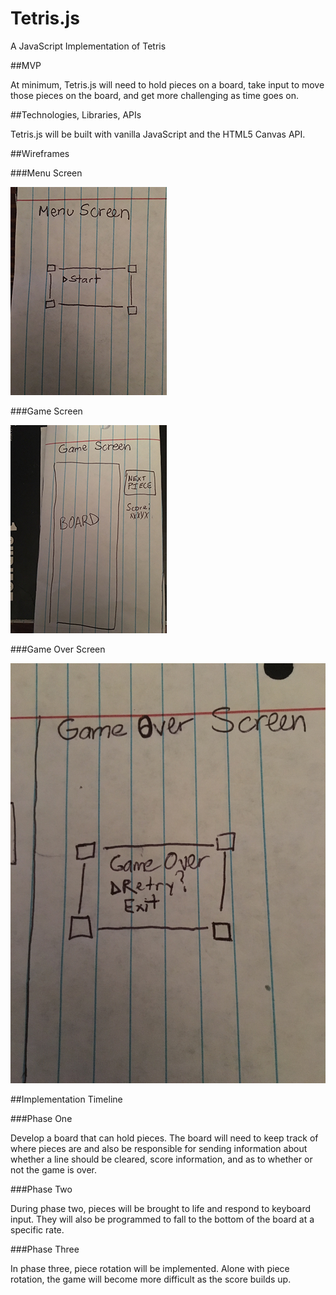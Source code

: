 # Tetris.js
A JavaScript Implementation of Tetris


##MVP

At minimum, Tetris.js will need to hold pieces on a board, take input to move those pieces on the board, and get more challenging as time goes on.

##Technologies, Libraries, APIs

Tetris.js will be built with vanilla JavaScript and the HTML5 Canvas API.

##Wireframes

###Menu Screen

![menu-screen]

###Game Screen

![game-screen]

###Game Over Screen

![game-over-screen]

##Implementation Timeline

###Phase One

Develop a board that can hold pieces. The board will need to keep track of where pieces are and also be responsible for sending information about whether a line should be cleared, score information, and as to whether or not the game is over.

###Phase Two

During phase two, pieces will be brought to life and respond to keyboard input. They will also be programmed to fall to the bottom of the board at a specific rate.

###Phase Three

In phase three, piece rotation will be implemented. Alone with piece rotation, the game will become more difficult as the score builds up.

[menu-screen]: ./docs/wireframes/menu-screen.jpg
[game-screen]: ./docs/wireframes/game-screen.jpg
[game-over-screen]: ./docs/wireframes/game-over-screen.jpg
